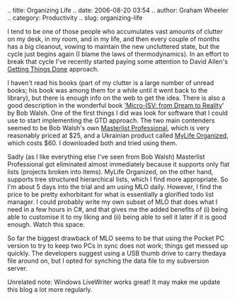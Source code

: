 .. title: Organizing Life
.. date: 2006-08-20 03:54
.. author: Graham Wheeler
.. category: Productivity
.. slug: organizing-life

I tend to be one of those people who accumulates vast amounts of clutter
on my desk, in my room, and in my life, and then every couple of months
has a big cleanout, vowing to maintain the new uncluttered state, but
the cycle just begins again (I blame the laws of thermodynamics). In an
effort to break that cycle I've recently started paying some attention
to David Allen's [Getting Things Done](http://davidco.com) approach.

I haven't read his books (part of my clutter is a large number of unread
books; his book was among them for a while until it went back to the
library), but there is enough info on the web to get the idea. There is
also a good description in the wonderful book ['Micro-ISV: from Dream to
Reality](http://www.amazon.com/exec/obidos/ASIN/1590596013/wishwatcher-20/)'
by Bob Walsh. One of the first things I did was look for software that I
could use to start implementing the GTD approach. The two main
contenders seemed to be Bob Walsh's own [Masterlist
Professional](http://safarisoftware.com/), which is very reasonably
priced at \$25, and a Ukrainian product called [MyLife
Organized](http://www.mylifeorganized.net/), which costs \$60. I
downloaded both and tried using them.
<!-- TEASER_END -->

Sadly (as I like everything else I've seen from Bob Walsh) Masterlist
Professional got eliminated almost immediately because it supports only
flat lists (projects broken into items). MyLife Organized, on the other
hand, supports tree structured hierarchical lists, which I find more
appropriate. So I'm about 5 days into the trial and am using MLO daily.
However, I find the price to be pretty exhorbitant for what is
essentially a glorified todo list manager. I could probably write my own
subset of MLO that does what I need in a few hours in C\#, and that
gives me the added benefits of (i) being able to customise it to my
liking and (ii) being able to sell it later if it is good enough. Watch
this space.

So far the biggest drawback of MLO seems to be that using the Pocket PC
version to try to keep two PCs in sync does not work; things get messed
up quickly. The developers suggest using a USB thumb drive to carry
thedaya file around on, but I opted for synching the data file to my
subversion server.

Unrelated note: Windows LiveWriter works great! It may make me update
this blog a lot more regularly.
